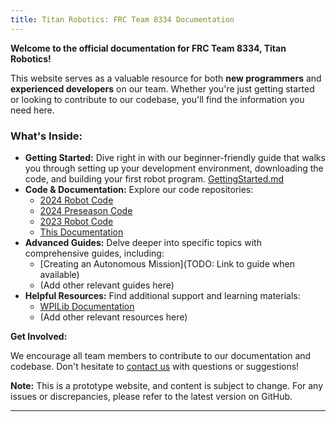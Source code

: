 ```yaml
---
title: Titan Robotics: FRC Team 8334 Documentation
---
```


**Welcome to the official documentation for FRC Team 8334, Titan Robotics!**

This website serves as a valuable resource for both **new programmers** and **experienced developers** on our team. Whether you're just getting started or looking to contribute to our codebase, you'll find the information you need here.

### What's Inside:

* **Getting Started:** Dive right in with our beginner-friendly guide that walks you through setting up your development environment, downloading the code, and building your first robot program. [GettingStarted.md](docs/GettingStarted.md)
* **Code & Documentation:** Explore our code repositories:
    * [2024 Robot Code](https://github.com/Team8334/TitanRobotics2024)
    * [2024 Preseason Code](https://github.com/TCArobotics/TitanRobotics2024Prep)
    * [2023 Robot Code](https://github.com/TCArobotics/TitanRobotics2023)
    * [This Documentation](https://github.com/Team8334/Docs)
* **Advanced Guides:** Delve deeper into specific topics with comprehensive guides, including:
    * [Creating an Autonomous Mission](TODO: Link to guide when available)
    * (Add other relevant guides here)
* **Helpful Resources:** Find additional support and learning materials:
    * [WPILib Documentation](https://docs.wpilib.org/en/stable/index.html)
    * (Add other relevant resources here)

**Get Involved:**

We encourage all team members to contribute to our documentation and codebase. Don't hesitate to [contact us](https://tca-robotics.weebly.com/contact.html) with questions or suggestions!

**Note:** This is a prototype website, and content is subject to change. For any issues or discrepancies, please refer to the latest version on GitHub.

----

[^1]: [It can take up to 10 minutes for changes to your site to publish after you push the changes to GitHub](https://docs.github.com/en/pages/setting-up-a-github-pages-site-with-jekyll/creating-a-github-pages-site-with-jekyll#creating-your-site).
